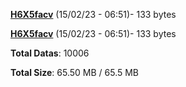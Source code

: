 [**H6X5facv**](/data/H6X5facv.txt) (15/02/23 - 06:51)- 133 bytes

[**H6X5facv**](/data/H6X5facv.txt) (15/02/23 - 06:51)- 133 bytes

**Total Datas**: 10006

**Total Size**: 65.50 MB / 65.5 MB